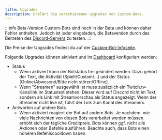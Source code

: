 ```yaml
---
title: Upgrades
description: Erklärt die verschiedenen Upgrades von Custom-Bots.
---
```


:::info Beta-Version
Custom-Bots sind noch in der Beta und können daher Fehler enthalten.
Jedoch ist jeder eingeladen, die Betaversion durch das Beitreten des [Discord-Servers](https://tomatenkuchen.com/discord) zu testen.
:::

Die Preise der Upgrades findest du auf der [Custom-Bot-Infoseite](https://tomatenkuchen.com/custom#upgrades).

Folgende Upgrades können aktiviert und im [Dashboard](https://tomatenkuchen.com/dashboard/custom) konfiguriert werden:
- Status
	- Wenn aktiviert kann der Botstatus frei geändert werden. Dazu gehört der Text, die Aktivität (Spielt/Custom/…) und der Status (Online/Abwesend/Bitte nicht stören/Offline).
	- Wenn "Streamen" ausgewählt ist muss zusätzlich ein Twitch.tv-Kanallink im Statustext stehen. Dieser wird auf Discord nicht im Text, sondern als Link mit Streamvorschau als Status angezeigt. Wenn der Streamer nicht live ist, führt der Link zum Kanal des Streamers.
- Antworten auf andere Bots
	- Wenn aktiviert reagiert der Bot auf andere Bots. Je nachdem, wie viele Nachrichten von diesen Bots verarbeitet werden müssen, erhöht sich der tägliche Creditpreis. Bots können ggf. nicht alle Aktionen oder Befehle ausführen. Beachte auch, dass Bots einen höheren Befehlscooldown haben.
